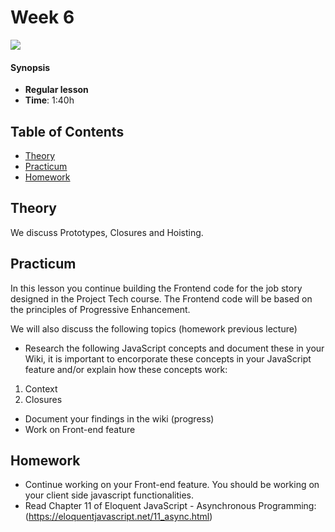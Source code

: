<!--lint disable no-html-->

# Week 6

![][cover]

#### Synopsis

* **Regular lesson**
* **Time**: 1:40h

## Table of Contents

* [Theory](#theory)
* [Practicum](#practicum)
* [Homework](#homework)

## Theory

We discuss Prototypes, Closures and Hoisting. 

## Practicum

In this lesson you continue building the Frontend code for the job story designed in the Project Tech course. The Frontend code will be based on the principles of Progressive Enhancement.

We will also discuss the following topics (homework previous lecture)

* Research the following JavaScript concepts and document these in your Wiki, it is important to encorporate these concepts in your JavaScript feature and/or explain how these concepts work:

1. Context
2. Closures

* Document your findings in the wiki (progress)
* Work on Front-end feature

## Homework

* Continue working on your Front-end feature. You should be working on your client side javascript functionalities.
* Read Chapter 11 of Eloquent JavaScript - Asynchronous Programming: (https://eloquentjavascript.net/11_async.html)

[cover]: https://eloquentjavascript.net/img/chapter_picture_11.jpg
